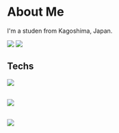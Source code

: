 # About Me
I'm a studen from Kagoshima, Japan.

![](https://github-readme-stats.vercel.app/api/top-langs?username=moriT958&show_icons=true&locale=en&layout=compact&theme=tokyonight) 
![](http://github-profile-summary-cards.vercel.app/api/cards/profile-details?username=moriT958&layout=compact&theme=tokyonight)


## Techs
<img src="https://skillicons.dev/icons?i=html,css,js,typescript,python," /> <br /><br />

<img src="https://skillicons.dev/icons?i=react,tailwind,flask,fastapi" /> <br /><br />

<img src="https://skillicons.dev/icons?i=sqlite,github,vscode," /> <br /><br />

